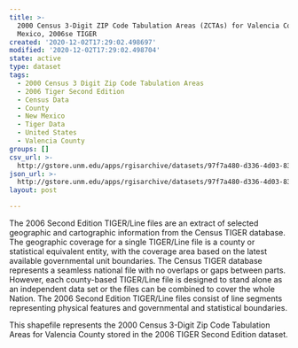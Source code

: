 ```yaml
---
title: >-
  2000 Census 3-Digit ZIP Code Tabulation Areas (ZCTAs) for Valencia County, New
  Mexico, 2006se TIGER
created: '2020-12-02T17:29:02.498697'
modified: '2020-12-02T17:29:02.498704'
state: active
type: dataset
tags:
  - 2000 Census 3 Digit Zip Code Tabulation Areas
  - 2006 Tiger Second Edition
  - Census Data
  - County
  - New Mexico
  - Tiger Data
  - United States
  - Valencia County
groups: []
csv_url: >-
  http://gstore.unm.edu/apps/rgisarchive/datasets/97f7a480-d336-4d03-83f0-515823ef2cc2/tgr2006se_vale_zcta300.derived.csv
json_url: >-
  http://gstore.unm.edu/apps/rgisarchive/datasets/97f7a480-d336-4d03-83f0-515823ef2cc2/tgr2006se_vale_zcta300.derived.json
layout: post

---
```

The 2006 Second Edition TIGER/Line files are an extract of selected geographic and cartographic information from the Census TIGER database.  The geographic coverage for a single TIGER/Line file is a county or statistical equivalent entity, with the coverage area based on the latest available governmental unit boundaries. The Census TIGER database represents a seamless national file with no overlaps or gaps between parts.  However, each county-based TIGER/Line file is designed to stand alone as an independent data set or the files can be combined to cover the whole Nation.  The 2006 Second Edition  TIGER/Line files consist of line segments representing physical features and governmental and statistical boundaries.  

This shapefile represents the 2000 Census 3-Digit Zip Code Tabulation Areas for Valencia County stored in the 2006 TIGER Second Edition dataset.
